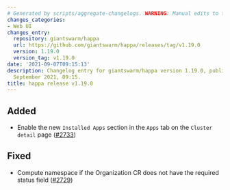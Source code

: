 ```yaml
---
# Generated by scripts/aggregate-changelogs. WARNING: Manual edits to this files will be overwritten.
changes_categories:
- Web UI
changes_entry:
  repository: giantswarm/happa
  url: https://github.com/giantswarm/happa/releases/tag/v1.19.0
  version: 1.19.0
  version_tag: v1.19.0
date: '2021-09-07T09:15:13'
description: Changelog entry for giantswarm/happa version 1.19.0, published on 07
  September 2021, 09:15.
title: happa release v1.19.0
---
```


## Added

- Enable the new `Installed Apps` section in the `Apps` tab on the `Cluster detail` page ([#2733](https://github.com/giantswarm/happa/pull/2733))

## Fixed

- Compute namespace if the Organization CR does not have the required status field ([#2729](https://github.com/giantswarm/happa/pull/2729))

